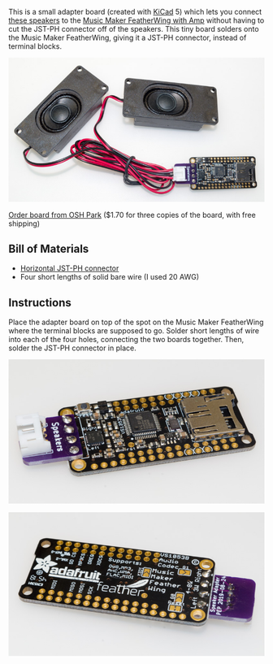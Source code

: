 This is a small adapter board (created with [KiCad][1] 5) which lets
you connect [these speakers][2] to the
[Music Maker FeatherWing with Amp][3] without having to cut the JST-PH
connector off of the speakers.  This tiny board solders onto the Music
Maker FeatherWing, giving it a JST-PH connector, instead of terminal
blocks.

![Music Maker FeatherWing with Speakers](photos/Music-Maker-with-Speakers.jpg)

[Order board from OSH Park][5] ($1.70 for three copies of the board, with free shipping)

## Bill of Materials

* [Horizontal JST-PH connector][4]
* Four short lengths of solid bare wire (I used 20 AWG)

## Instructions

Place the adapter board on top of the spot on the Music Maker
FeatherWing where the terminal blocks are supposed to go.  Solder
short lengths of wire into each of the four holes, connecting the two
boards together.  Then, solder the JST-PH connector in place.

![Speaker Adapter top](photos/Speaker-Adapter-top.jpg)

![Speaker Adapter bottom](photos/Speaker-Adapter-bottom.jpg)

[1]: http://kicad.org/
[2]: https://www.adafruit.com/product/1669
[3]: https://www.adafruit.com/product/3436
[4]: https://www.digikey.com/products/en?keywords=455-1721-ND
[5]: https://oshpark.com/shared_projects/vhWQE0V6
